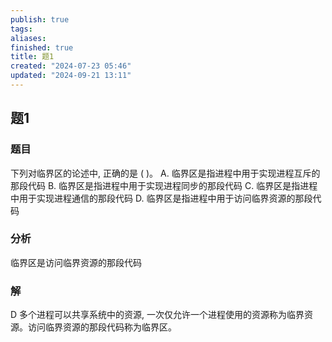 ```yaml
---
publish: true
tags: 
aliases: 
finished: true
title: 题1
created: "2024-07-23 05:46"
updated: "2024-09-21 13:11"
---
```

## 题1
### 题目
下列对临界区的论述中, 正确的是 ( )。
A. 临界区是指进程中用于实现进程互斥的那段代码
B. 临界区是指进程中用于实现进程同步的那段代码
C. 临界区是指进程中用于实现进程通信的那段代码
D. 临界区是指进程中用于访问临界资源的那段代码
### 分析
临界区是访问临界资源的那段代码
### 解
D
多个进程可以共享系统中的资源, 一次仅允许一个进程使用的资源称为临界资源。访问临界资源的那段代码称为临界区。